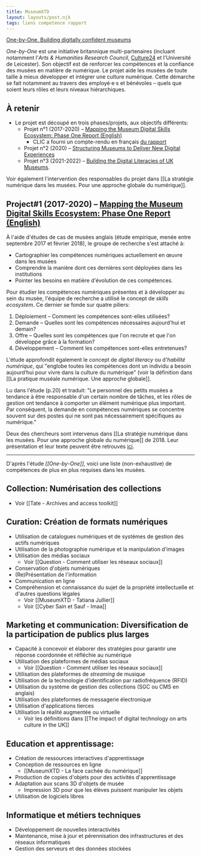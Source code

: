 ```yaml
---
title: MuseumXTD
layout: layouts/post.njk
tags: liens competence rapport
---
```


[One-by-One. Building digitally confident museums](https://one-by-one.uk/)

*One-by-One* est une initiative britannique multi-partenaires (incluant notamment l'*Arts & Humanities Research Council*, [Culture24](https://www.culture24.org.uk/,) et l'Université de Leicester). Son objectif est de renforcer les compétences et la confiance des musées en matière de numérique.
Le projet aide les musées de toute taille à mieux développer et intégrer une culture numérique. Cette démarche se fait notamment au travers des employé·e·s et bénévoles – quels que soient leurs rôles et leurs niveaux hiérarchiques.

## À retenir
- Le projet est découpé en trois phases/projets, aux objectifs différents: 
	- Projet n°1 (2017-2020) – [Mapping the Museum Digital Skills Ecosystem: Phase One Report (English)](https://doi.org/10.29311/2018.01)
		- CLIC a fourni un compte-rendu en français [du rapport](https://www.club-innovation-culture.fr/rapport-organisation-lacunes-competences-numeriques-musees-britanniques/)
	- Projet n°2 (2020) – [Structuring Museums to Deliver New Digital Experiences](https://leicester.figshare.com/articles/report/Understanding_the_digital_skills_literacies_of_UK_museum_people_Phase_Two_Report/10196294)
	- Projet n°3 (2021-2022) – [Building the Digital Literacies of UK Museums](https://one-by-one.uk/2021/08/11/project-3-summary/).

Voir également l'intervention des responsables du projet dans [[La stratégie numérique dans les musées. Pour une approche globale du numérique]]. 





















## Project#1 (2017-2020) – [Mapping the Museum Digital Skills Ecosystem: Phase One Report (English)](https://doi.org/10.29311/2018.01)
À l'aide d'études de cas de musées anglais (étude empirique, menée entre septembre 2017 et février 2018), le groupe de recherche s'est attaché à: 
- Cartographier les compétences numériques actuellement en œuvre dans les musées
- Comprendre la manière dont ces dernières sont déployées dans les institutions
- Pointer les besoins en matière d'évolution de ces compétences.

Pour étudier les compétences numériques présentes et à développer au sein du musée, l'équipe de recherche a utilisé le concept de *skills ecosystem*. Ce dernier se fonde sur quatre piliers:
1. Déploiement – Comment les compétences sont-elles utilisées?
2. Demande – Quelles sont les compétences nécessaires aujourd'hui et demain?
3. Offre – Quelles sont les compétences que l'on recrute et que l'on développe grâce à la formation?
4. Développement – Comment les compétences sont-elles entretenues?  

L'étude approfondit également le concept de *digital literacy* ou d'*habilité numérique*, qui "englobe toutes les compétences dont un individu a besoin aujourd’hui pour vivre dans la culture du numérique" (voir la définition dans [[La pratique muséale numérique. Une approche globale]]. 

Lu dans l'étude (p.20) et traduit: "Le personnel des petits musées a tendance à être responsable d'un certain nombre de tâches, et les rôles de gestion ont tendance à comporter un élément numérique plus important. Par conséquent, la demande en compétences numériques se concentre souvent sur des postes qui ne sont pas nécessairement spécifiques au numérique."

Deux des chercheurs sont intervenus dans [[La stratégie numérique dans les musées. Pour une approche globale du numérique]] de 2018. Leur présentation et leur texte peuvent être retrouvés [ici](https://www.culture.gouv.fr/Thematiques/Musees/Les-musees-en-France/Les-politiques-des-musees-de-France/Colloques-et-journees-d-etudes-des-musees-de-France/Publications-colloques/Journee-professionnelle-La-strategie-numerique-dans-les-musees-Paris-05-10-2018). 







----
D'après l'étude *[[One-by-One]]*, voici une liste (non-exhaustive) de compétences de plus en plus requises dans les musées.  

## Collection: Numérisation des collections
- Voir [[Tate - Archives and access toolkit]]

## Curation: Création de formats numériques
- Utilisation de catalogues numériques et de systèmes de gestion des actifs numériques
- Utilisation de la photographie numérique et la manipulation d'images
- Utilisation des médias sociaux
	- Voir [[Question - Comment utiliser les réseaux sociaux]]
- Conservation d'objets numériques
- (Re)Présentation de l'information
- Communication en ligne
- Compréhension et connaissance du sujet de la propriété intellectuelle et d'autres questions légales
	- Voir [[MuseumXTD - Tatiana Jullier]]
	- Voir [[Cyber Sain et Sauf - Imaa]]

## Marketing et communication: Diversification de la participation de publics plus larges 
- Capacité à concevoir et élaborer des stratégies pour garantir une réponse coordonnée et réfléchie au numérique
- Utilisation des plateformes de médias sociaux
	- Voir [[Question - Comment utiliser les réseaux sociaux]]
- Utilisation des plateformes de *streaming* de musique
- Utilisation de la technologie d'identification par radiofréquence (RFID)
- Utilisation du système de gestion des collections (SGC ou CMS en anglais)
- Utilisation des plateformes de messagerie électronique
- Utilisation d'applications tierces
- Utilisation la réalité augmentée ou virtuelle
	- Voir les définitions dans [[The impact of digital technology on arts culture in the UK]]

## Education et apprentissage:  
- Création de ressources interactives d'apprentissage
- Conception de ressources en ligne
	- [[MuseumXTD - La face cachée du numérique]]
- Production de copies d'objets pour des activités d'apprentissage
- Adaptation aux scans 3D d'objets de musée
	- Impression 3D pour que les élèves puissent manipuler les objets
- Utilisation de logiciels libres 

## Informatique et métiers techniques
- Développement de nouvelles interactivités
- Maintenance, mise à jour et pérennisation des infrastructures et des réseaux informatiques
- Gestion des serveurs et des données stockées